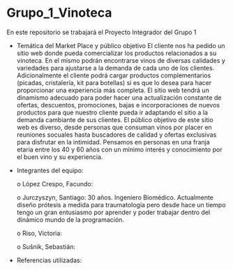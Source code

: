 # Grupo_1_Vinoteca
En este repositorio se trabajará el Proyecto Integrador del Grupo 1
* Temática del Market Place y público objetivo
El cliente nos ha pedido un sitio web donde pueda comercializar los productos relacionados a su vinoteca. En el mismo podrán encontrarse vinos de diversas 
calidades y variedades para ajustarse a la demanda de cada uno de los clientes. Adicionalmente el cliente podrá cargar productos complementarios (picadas, 
cristalería, kit para botellas) si es que lo desea para hacer proporcionar una experiencia más completa. El sitio web tendrá un dinamismo adecuado para poder
hacer una actualización constante de ofertas, descuentos, promociones, bajas e incorporaciones de nuevos productos para que nuestro cliente pueda ir adaptando el 
sitio a la demanda cambiante de sus clientes.
El público objetivo de este sitio web es diverso, desde personas que consuman vinos por placer en reuniones socuales hasta buscadores de calidad y ofertas exclusivas 
para disfrutar en la intimidad. Pensamos en personas en una franja etaria entre los 40  y 60 años con un mínimo interés y conocimiento por el buen vino y su experiencia.

* Integrantes del equipo:

    o	López Crespo, Facundo:
    
    o	Jurczyszyn, Santiago: 30 años. Ingeniero Biomédico. Actualmente diseño prótesis a medida para traumatología pero desde hace un tiempo tengo un gran entusiasmo por 
aprender y poder trabajar dentro del dinámico mundo de la programación.

    o	Riso, Victoria:
    
    o	Sušnik, Sebastián: 

* Referencias utilizadas:
